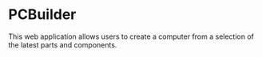 # PCBuilder

This web application allows users to create a computer from a selection of the latest parts and components.
